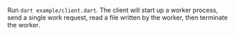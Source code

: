 Run `dart example/client.dart`. The client will start up a worker process, send
a single work request, read a file written by the worker, then terminate the
worker.
